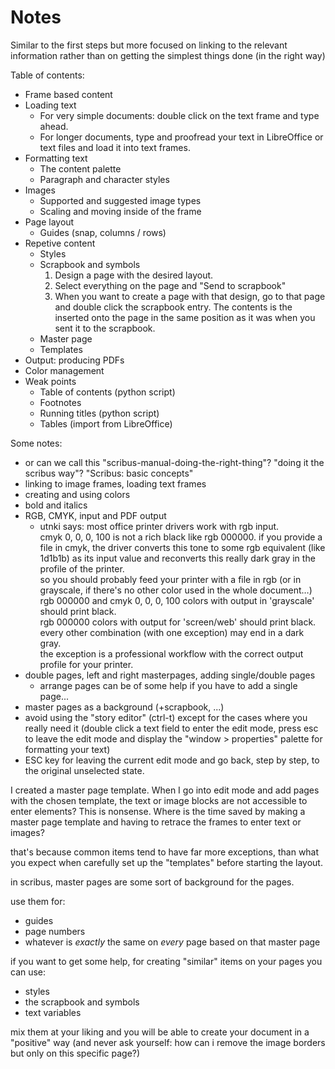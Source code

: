 # Notes

Similar to the first steps but more focused on linking to the relevant information rather than on getting the simplest things done (in the right way)

Table of contents:

- Frame based content
- Loading text
  - For very simple documents: double click on the text frame and type ahead.
  - For longer documents, type and proofread your text in LibreOffice or text files and load it into text frames.
- Formatting text
  - The content palette
  - Paragraph and character styles
- Images
  - Supported and suggested image types
  - Scaling and moving inside of the frame
- Page layout
  - Guides (snap, columns / rows)
- Repetive content
  - Styles
  - Scrapbook and symbols
    1. Design a page with the desired layout.
    2. Select everything on the page and "Send to scrapbook"
    3. When you want to create a page with that design, go to that page and double click the scrapbook entry. The contents is the inserted onto the page in the same position as it was when you sent it to the scrapbook.
  - Master page
  - Templates
- Output: producing PDFs
- Color management
- Weak points
  - Table of contents (python script)
  - Footnotes
  - Running titles (python script)
  - Tables (import from LibreOffice)

Some notes:

- or can we call this "scribus-manual-doing-the-right-thing"? "doing it the scribus way"? "Scribus: basic concepts"
- linking to image frames, loading text frames
- creating and using colors
- bold and italics
- RGB, CMYK, input and PDF output
  - utnki says: most office printer drivers work with rgb input.  
    cmyk 0, 0, 0, 100 is not a rich black like rgb 000000. if you provide a file in cmyk, the driver converts this tone to some rgb equivalent (like 1d1b1b) as its input value and  reconverts this really dark gray in the profile of the printer.  
    so you should probably feed your printer with a file in rgb (or in grayscale, if there's no other color used in the whole document…)  
    rgb 000000 and cmyk 0, 0, 0, 100 colors with output in 'grayscale' should print black.  
    rgb 000000 colors with output for 'screen/web' should print black.  
    every other combination (with one exception) may end in a dark gray.  
    the exception is a professional workflow with the correct output profile for your printer.
- double pages, left and right masterpages, adding single/double pages
  - arrange pages can be of some help if you have to add a single page...
- master pages as a background (+scrapbook, ...)
- avoid using the "story editor" (ctrl-t) except for the cases where you really need it (double click a text field to enter the edit mode, press esc to leave the edit mode and display the "window > properties" palette for formatting your text)
- ESC key for leaving the current edit mode and go back, step by step, to the original unselected state.


I created a master page template. When I go into edit mode and add pages with the chosen template, the text or image blocks are not accessible to enter elements? This is nonsense. Where is the time saved by making a master page template and having to retrace the frames to enter text or images?

that's because common items tend to have far more exceptions, than what you expect when carefully set up the "templates" before starting the layout.

in scribus, master pages are some sort of background for the pages.

use them for:

- guides
- page numbers
- whatever is *exactly* the same on *every* page based on that master page

if you want to get some help, for creating "similar" items on your pages you can use:

- styles
- the scrapbook and symbols
- text variables

mix them at your liking and you will be able to create your document in a "positive" way (and never ask yourself: how can i remove the image borders but only on this specific page?)
